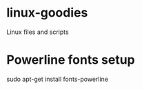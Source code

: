 # linux-goodies
Linux files and scripts

# Powerline fonts setup
sudo apt-get install fonts-powerline
